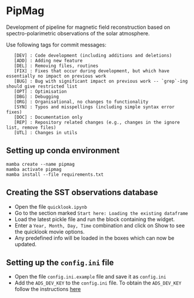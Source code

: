 # PipMag

Development of pipeline for magnetic field reconstruction based on spectro-polarimetric observations of the solar atmosphere.

Use following tags for commit messages:

       [DEV] : Code development (including additions and deletions)
       [ADD] : Adding new feature
       [DEL] : Removing files, routines
       [FIX] : Fixes that occur during development, but which have essentially no impact on previous work
       [BUG] : Bug with significant impact on previous work -- `grep`-ing should give restricted list
       [OPT] : Optimisation
       [DBG] : Debugging
       [ORG] : Organisational, no changes to functionality
       [SYN] : Typos and misspellings (including simple syntax error fixes)
       [DOC] : Documentation only
       [REP] : Repository related changes (e.g., changes in the ignore list, remove files)
       [UTL] : Changes in utils

## Setting up conda environment

    mamba create --name pipmag 
    mamba activate pipmag
    mamba install --file requirements.txt

## Creating the SST observations database

- Open the file `quicklook.ipynb`
- Go to the section marked `Start here: Loading the existing dataframe`
- Load the latest pickle file and run the block containing the widget.
- Enter a `Year, Month, Day, Time` combination and click on Show to see the quicklook movie options.
- Any predefined info will be loaded in the boxes which can now be updated.

## Setting up the `config.ini` file

- Open the file `config.ini.example` file and save it as `config.ini`
- Add the `ADS_DEV_KEY` to the `config.ini` file. To obtain the `ADS_DEV_KEY` follow the instructions [here](https://ui.adsabs.harvard.edu/help/api/)